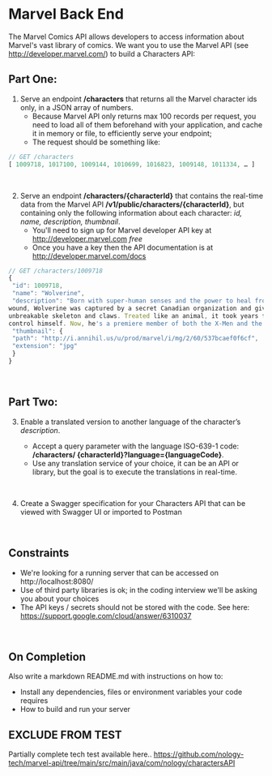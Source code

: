 # Marvel Back End

The Marvel Comics API allows developers to access information about Marvel's vast library of
comics.
We want you to use the Marvel API (see http://developer.marvel.com/) to build a Characters API:

## Part One:

1. Serve an endpoint **/characters** that returns all the Marvel character ids only, in a JSON
   array of numbers.
   - Because Marvel API only returns max 100 records per request, you need to load all of
     them beforehand with your application, and cache it in memory or file, to efficiently
     serve your endpoint;
   - The request should be something like:

```js
// GET /characters
[ 1009718, 1017100, 1009144, 1010699, 1016823, 1009148, 1011334, … ]
```

<br>

2. Serve an endpoint **/characters/{characterId}** that contains the real-time data from the
   Marvel API **/v1/public/characters/{characterId}**, but containing only the following
   information about each character: _id, name, description, thumbnail_.
   - You'll need to sign up for Marvel developer API key at http://developer.marvel.com _free_
   - Once you have a key then the API documentation is at http://developer.marvel.com/docs

```js
// GET /characters/1009718
{
 "id": 1009718,
 "name": "Wolverine",
 "description": "Born with super-human senses and the power to heal from almost any
wound, Wolverine was captured by a secret Canadian organization and given an
unbreakable skeleton and claws. Treated like an animal, it took years for him to
control himself. Now, he's a premiere member of both the X-Men and the Avengers.",
 "thumbnail": {
 "path": "http://i.annihil.us/u/prod/marvel/i/mg/2/60/537bcaef0f6cf",
 "extension": "jpg"
 }
}
```

<br>

## Part Two:

3.  Enable a translated version to another language of the character’s _description_.

    - Accept a query parameter with the language ISO-639-1 code: **/characters/
      {characterId}?language={languageCode}**.
    - Use any translation service of your choice, it can be an API or library, but the goal is to
      execute the translations in real-time.

<br>

4. Create a Swagger specification for your Characters API that can be viewed with Swagger UI
   or imported to Postman

<br>

## Constraints

- We're looking for a running server that can be accessed on http://localhost:8080/
- Use of third party libraries is ok; in the coding interview we'll be asking you about your choices
- The API keys / secrets should not be stored with the code. See here: https://support.google.com/cloud/answer/6310037

<br>

## On Completion

Also write a markdown README.md with instructions on how to:

- Install any dependencies, files or environment variables your code requires
- How to build and run your server

## EXCLUDE FROM TEST

Partially complete tech test available here..
https://github.com/nology-tech/marvel-api/tree/main/src/main/java/com/nology/charactersAPI
